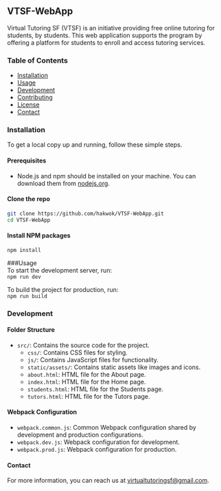 ## VTSF-WebApp

Virtual Tutoring SF (VTSF) is an initiative providing free online tutoring for students, by students. This web application supports the program by offering a platform for students to enroll and access tutoring services.

### Table of Contents

- [Installation](#installation)
- [Usage](#usage)
- [Development](#development)
- [Contributing](#contributing)
- [License](#license)
- [Contact](#contact)

### Installation

To get a local copy up and running, follow these simple steps.

#### Prerequisites

- Node.js and npm should be installed on your machine. You can download them from [nodejs.org](https://nodejs.org/).

#### Clone the repo

```bash
git clone https://github.com/hakwok/VTSF-WebApp.git
cd VTSF-WebApp
```

#### Install NPM packages  
```npm install```

###Usage  
To start the development server, run:  
```npm run dev```

To build the project for production, run:  
```npm run build```

### Development

#### Folder Structure

- `src/`: Contains the source code for the project.
  - `css/`: Contains CSS files for styling.
  - `js/`: Contains JavaScript files for functionality.
  - `static/assets/`: Contains static assets like images and icons.
  - `about.html`: HTML file for the About page.
  - `index.html`: HTML file for the Home page.
  - `students.html`: HTML file for the Students page.
  - `tutors.html`: HTML file for the Tutors page.

#### Webpack Configuration

- `webpack.common.js`: Common Webpack configuration shared by development and production configurations.
- `webpack.dev.js`: Webpack configuration for development.
- `webpack.prod.js`: Webpack configuration for production.


#### Contact
For more information, you can reach us at virtualtutoringsf@gmail.com.

